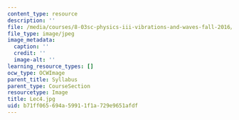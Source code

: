 ```yaml
---
content_type: resource
description: ''
file: /media/courses/8-03sc-physics-iii-vibrations-and-waves-fall-2016/b71ff065694a59911f1a729e9651afdf_Lec4.jpg
file_type: image/jpeg
image_metadata:
  caption: ''
  credit: ''
  image-alt: ''
learning_resource_types: []
ocw_type: OCWImage
parent_title: Syllabus
parent_type: CourseSection
resourcetype: Image
title: Lec4.jpg
uid: b71ff065-694a-5991-1f1a-729e9651afdf
---
```

